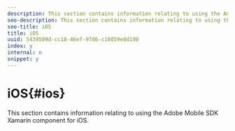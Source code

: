 ```yaml
---
description: This section contains information relating to using the Adobe Mobile SDK Xamarin component for iOS.
seo-description: This section contains information relating to using the Adobe Mobile SDK Xamarin component for iOS.
seo-title: iOS
title: iOS
uuid: 5439509d-cc18-46ef-97d6-c18059e0d190
index: y
internal: n
snippet: y
---
```


# iOS{#ios}

This section contains information relating to using the Adobe Mobile SDK Xamarin component for iOS.

